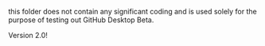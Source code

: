 this folder does not contain any significant coding and is used solely for the purpose of testing out GitHub Desktop Beta.

Version 2.0!